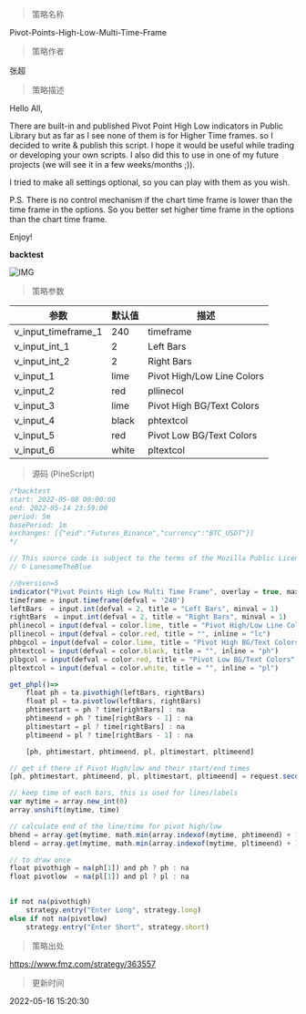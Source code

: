 
> 策略名称

Pivot-Points-High-Low-Multi-Time-Frame

> 策略作者

张超

> 策略描述

Hello All,

There are built-in and published Pivot Point High Low indicators in Public Library but as far as I see none of them is for Higher Time frames. so I decided to write & publish this script. I hope it would be useful while trading or developing your own scripts. I also did this to use in one of my future projects (we will see it in a few weeks/months ;)).

I tried to make all settings optional, so you can play with them as you wish.


P.S. There is no control mechanism if the chart time frame is lower than the time frame in the options. So you better set higher time frame in the options than the chart time frame.


Enjoy!

**backtest**

 ![IMG](https://www.fmz.com/upload/asset/1318370f9c6d12e0e86.jpg) 

> 策略参数



|参数|默认值|描述|
|----|----|----|
|v_input_timeframe_1|240|timeframe|
|v_input_int_1|2|Left Bars|
|v_input_int_2|2|Right Bars|
|v_input_1|lime|Pivot High/Low Line Colors|
|v_input_2|red|pllinecol|
|v_input_3|lime|Pivot High BG/Text Colors|
|v_input_4|black|phtextcol|
|v_input_5|red|Pivot Low BG/Text Colors|
|v_input_6|white|pltextcol|


> 源码 (PineScript)

``` javascript
/*backtest
start: 2022-05-08 00:00:00
end: 2022-05-14 23:59:00
period: 5m
basePeriod: 1m
exchanges: [{"eid":"Futures_Binance","currency":"BTC_USDT"}]
*/

// This source code is subject to the terms of the Mozilla Public License 2.0 at https://mozilla.org/MPL/2.0/
// © LonesomeTheBlue

//@version=5
indicator("Pivot Points High Low Multi Time Frame", overlay = true, max_lines_count = 500, max_labels_count = 500)
timeframe = input.timeframe(defval = '240')
leftBars  = input.int(defval = 2, title = "Left Bars", minval = 1)
rightBars  = input.int(defval = 2, title = "Right Bars", minval = 1)
phlinecol = input(defval = color.lime, title = "Pivot High/Low Line Colors", inline = "lc")
pllinecol = input(defval = color.red, title = "", inline = "lc")
phbgcol = input(defval = color.lime, title = "Pivot High BG/Text Colors", inline = "ph")
phtextcol = input(defval = color.black, title = "", inline = "ph")
plbgcol = input(defval = color.red, title = "Pivot Low BG/Text Colors", inline = "pl")
pltextcol = input(defval = color.white, title = "", inline = "pl")

get_phpl()=>
    float ph = ta.pivothigh(leftBars, rightBars)
    float pl = ta.pivotlow(leftBars, rightBars)
    phtimestart = ph ? time[rightBars] : na
    phtimeend = ph ? time[rightBars - 1] : na
    pltimestart = pl ? time[rightBars] : na
    pltimeend = pl ? time[rightBars - 1] : na

    [ph, phtimestart, phtimeend, pl, pltimestart, pltimeend]

// get if there if Pivot High/low and their start/end times
[ph, phtimestart, phtimeend, pl, pltimestart, pltimeend] = request.security(syminfo.tickerid, timeframe, get_phpl(), lookahead = barmerge.lookahead_on)

// keep time of each bars, this is used for lines/labels
var mytime = array.new_int(0)
array.unshift(mytime, time)

// calculate end of the line/time for pivot high/low
bhend = array.get(mytime, math.min(array.indexof(mytime, phtimeend) + 1, array.size(mytime) - 1))
blend = array.get(mytime, math.min(array.indexof(mytime, pltimeend) + 1, array.size(mytime) - 1))

// to draw once
float pivothigh = na(ph[1]) and ph ? ph : na
float pivotlow  = na(pl[1]) and pl ? pl : na
    

if not na(pivothigh)
    strategy.entry("Enter Long", strategy.long)
else if not na(pivotlow)
    strategy.entry("Enter Short", strategy.short)
```

> 策略出处

https://www.fmz.com/strategy/363557

> 更新时间

2022-05-16 15:20:30
